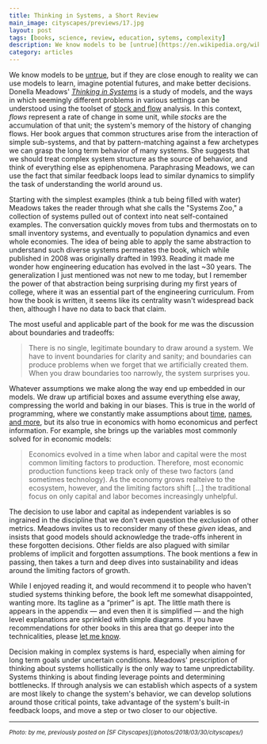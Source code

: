 ```yaml
---
title: Thinking in Systems, a Short Review
main_image: cityscapes/previews/17.jpg
layout: post
tags: [books, science, review, education, sytems, complexity]
description: We know models to be [untrue](https://en.wikipedia.org/wiki/All_models_are_wrong), but if they are close enough to reality we can use models to learn, imagine potential futures, and make better decisions. Donella Meadows' [_Thinking in Systems_](https://www.worldcat.org/title/thinking-in-systems-a-primer/oclc/225871309) is a study of models, and the ways in which seemingly different problems in various settings can be understood using the toolset of [stock and flow](https://en.wikipedia.org/wiki/Stock_and_flow) analysis.
category: articles
---
```


We know models to be [untrue](https://en.wikipedia.org/wiki/All_models_are_wrong), but if they are close enough to reality we can use models to learn, imagine potential futures, and make better decisions. Donella Meadows' [_Thinking in Systems_](https://www.worldcat.org/title/thinking-in-systems-a-primer/oclc/225871309) is a study of models, and the ways in which seemingly different problems in various settings can be understood using the toolset of [stock and flow](https://en.wikipedia.org/wiki/Stock_and_flow) analysis. In this context, _flows_ represent a rate of change in some unit, while _stocks_ are the accumulation of that unit; the system's memory of the history of changing flows. Her book argues that common structures arise from the interaction of simple sub-systems, and that by pattern-matching against a few archetypes we can grasp the long term behavior of many systems. She suggests that we should treat complex system structure as the source of behavior, and think of everything else as epiphenomena. Paraphrasing Meadows, we can use the fact that similar feedback loops lead to similar dynamics to simplify the task of understanding the world around us.

Starting with the simplest examples (think a tub being filled with water) Meadows takes the reader through what she calls the "Systems Zoo," a collection of systems pulled out of context into neat self-contained examples. The conversation quickly moves from tubs and thermostats on to small inventory systems, and eventually to population dynamics and even whole economies. The idea of being able to apply the same abstraction to understand such diverse systems permeates the book, which while published in 2008 was originally drafted in 1993. Reading it made me wonder how engineering education has evolved in the last ~30 years. The generalization I just mentioned was not new to me today, but I remember the power of that abstraction being surprising during my first years of college, where it was an essential part of the engineering curriculum. From how the book is written, it seems like its centrality wasn't widespread back then, although I have no data to back that claim.

The most useful and applicable part of the book for me was the discussion about boundaries and tradeoffs:

> There is no single, legitimate boundary to draw around a system. We have to invent boundaries for clarity and sanity; and boundaries can produce problems when we forget that we artificially created them. When you draw boundaries too narrowly, the system surprises you.

Whatever assumptions we make along the way end up embedded in our models. We draw up artificial boxes and assume everything else away, compressing the world and baking in our biases. This is true in the world of programming, where we constantly make assumptions about [time](https://infiniteundo.com/post/25326999628/falsehoods-programmers-believe-about-time), [names](https://www.kalzumeus.com/2010/06/17/falsehoods-programmers-believe-about-names/), [and more](https://github.com/kdeldycke/awesome-falsehood), but its also true in economics with homo economicus and perfect information. For example, she brings up the variables most commonly solved for in economic models:

> Economics evolved in a time when labor and capital were the most common limiting factors to production. Therefore, most economic production functions keep track only of these two factors (and sometimes technology). As the economy grows realteive to the ecosystem, however, and the limiting factors shift [...] the traditional focus on only capital and labor becomes increasingly unhelpful.

The decision to use labor and capital as independent variables is so ingrained in the discipline that we don't even question the exclusion of other metrics. Meadows invites us to reconsider many of these _given_ ideas, and insists that good models should acknowledge the trade-offs inherent in these forgotten decisions. Other fields are also plagued with similar problems of implicit and forgotten assumptions. The book mentions a few in passing, then takes a turn and deep dives into sustainability and ideas around the limiting factors of growth.

While I enjoyed reading it, and would recommend it to people who haven't studied systems thinking before, the book left me somewhat disappointed, wanting more. Its tagline as a “primer” is apt. The little math there is appears in the appendix — and even then it is simplified — and the high level explanations are sprinkled with simple diagrams. If you have recommendations for other books in this area that go deeper into the technicalities, please [let me know](/contact).

Decision making in complex systems is hard, especially when aiming for long term goals under uncertain conditions. Meadows' prescription of thinking about systems hollistically is the only way to tame unpredictability. Systems thinking is about finding leverage points and determining bottlenecks. If through analysis we can establish which aspects of a system are most likely to change the system's behavior, we can develop solutions around those critical points, take advantage of the system's built-in feedback loops, and move a step or two closer to our objective.

<hr>
<small><em>Photo: by me, previously posted on [SF Cityscapes](/photos/2018/03/30/cityscapes/)</em></small>